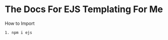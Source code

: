The Docs For EJS Templating For Me
=================================

How to Import
~~~~
1. npm i ejs
~~~~
